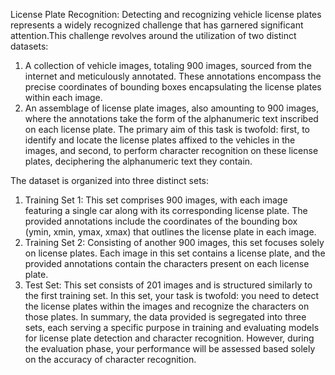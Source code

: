 License Plate Recognition:
Detecting and recognizing vehicle license plates represents a widely recognized challenge that has garnered significant attention.This challenge revolves around the utilization of two distinct datasets:
1. A collection of vehicle images, totaling 900 images, sourced from the internet and meticulously annotated. These annotations encompass the precise coordinates of bounding boxes encapsulating the license plates within each image.
2. An assemblage of license plate images, also amounting to 900 images, where the annotations take the form of the alphanumeric text inscribed on each license plate.
The primary aim of this task is twofold: first, to identify and locate the license plates affixed to the vehicles in the images, and second, to perform character recognition on these license plates, deciphering the alphanumeric text they contain.

The dataset is organized into three distinct sets:
1. Training Set 1: This set comprises 900 images, with each image featuring a single car along with its corresponding license plate. The provided annotations include the coordinates of the bounding box (ymin, xmin, ymax, xmax) that outlines the license plate in each image.
2. Training Set 2: Consisting of another 900 images, this set focuses solely on license plates. Each image in this set contains a license plate, and the provided annotations contain the characters present on each license plate.
3. Test Set: This set consists of 201 images and is structured similarly to the first training set. In this set, your task is twofold: you need to detect the license plates within the images and recognize the characters on those plates. 
In summary, the data provided is segregated into three sets, each serving a specific purpose in training and evaluating models for license plate detection and character recognition.
However, during the evaluation phase, your performance will be assessed based solely on the accuracy of character recognition.
